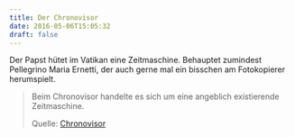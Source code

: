 ```yaml
---
title: Der Chronovisor
date: 2016-05-06T15:05:32
draft: false
---
```


Der Papst hütet im Vatikan eine Zeitmaschine. Behauptet zumindest
Pellegrino Maria Ernetti, der auch gerne mal ein bisschen am Fotokopierer
herumspielt.

> Beim Chronovisor handelte es sich um eine angeblich existierende
> Zeitmaschine.
>
> Quelle: [Chronovisor](https://de.wikipedia.org/wiki/Chronovisor)
